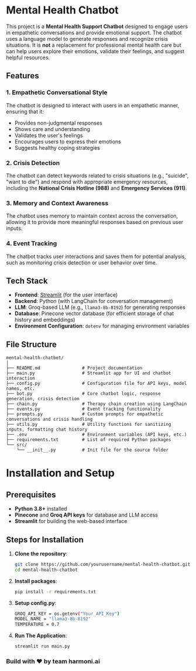 # Mental Health Chatbot

This project is a **Mental Health Support Chatbot** designed to engage users in empathetic conversations and provide emotional support. The chatbot uses a language model to generate responses and recognize crisis situations. It is **not** a replacement for professional mental health care but can help users explore their emotions, validate their feelings, and suggest helpful resources.

## Features

### 1. Empathetic Conversational Style
The chatbot is designed to interact with users in an empathetic manner, ensuring that it:
- Provides non-judgmental responses
- Shows care and understanding
- Validates the user's feelings
- Encourages users to express their emotions
- Suggests healthy coping strategies

### 2. Crisis Detection
The chatbot can detect keywords related to crisis situations (e.g., "suicide", "want to die") and respond with appropriate emergency resources, including the **National Crisis Hotline (988)** and **Emergency Services (911)**.

### 3. Memory and Context Awareness
The chatbot uses memory to maintain context across the conversation, allowing it to provide more meaningful responses based on previous user inputs.

### 4. Event Tracking
The chatbot tracks user interactions and saves them for potential analysis, such as monitoring crisis detection or user behavior over time.

## Tech Stack

- **Frontend**: [Streamlit](https://streamlit.io/) (for the user interface)
- **Backend**: Python (with LangChain for conversation management)
- **LLM**: Groq-based LLM (e.g., `llama3-8b-8192`) for generating responses
- **Database**: Pinecone vector database (for efficient storage of chat history and embeddings)
- **Environment Configuration**: `dotenv` for managing environment variables

## File Structure

```
mental-health-chatbot/
│
├── README.md                # Project documentation
├── main.py                  # Streamlit app for UI and chatbot interaction
├── config.py                # Configuration file for API keys, model names, etc.
├── bot.py                   # Core chatbot logic, response generation, crisis detection
├── chain.py                 # Therapy chain creation using LangChain
├── events.py                # Event tracking functionality
├── prompts.py               # Custom prompts for empathetic conversations and crisis handling
├── utils.py                 # Utility functions for sanitizing inputs, formatting chat history
├── .env                     # Environment variables (API keys, etc.)
├── requirements.txt         # List of required Python packages
└── src/
    └── __init__.py          # Init file for the source folder

```

# Installation and Setup

## Prerequisites

- **Python 3.8+** installed
- **Pinecone** and **Groq API keys** for database and LLM access
- **Streamlit** for building the web-based interface

## Steps for Installation

1. **Clone the repository**:

   ```bash
   git clone https://github.com/yourusername/mental-health-chatbot.git
   cd mental-health-chatbot
   ```

2. **Install packages**:
    ```bash
    pip install -r requirements.txt
    ```
3. **Setup config.py**:
    ```bash
    GROQ_API_KEY = os.getenv("Your_API_Key")
    MODEL_NAME = "llama3-8b-8192"
    TEMPERATURE = 0.7
    ```
4. **Run The Application**:
   ```bash
   streamlit run main.py
   ```


### Build with ❤️ by team harmoni.ai


